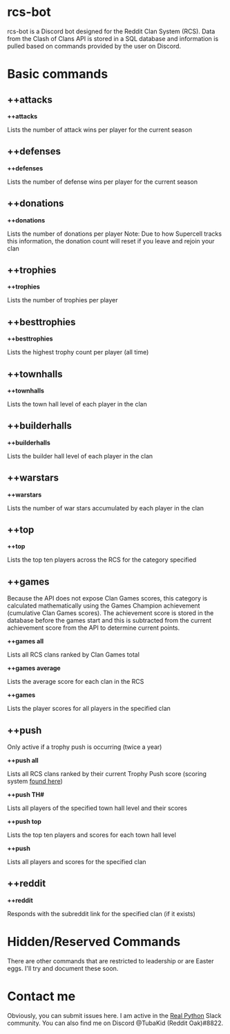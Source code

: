 # rcs-bot

rcs-bot is a Discord bot designed for the Reddit Clan System (RCS).  Data from the Clash of Clans API is stored in a SQL database and information is pulled based on commands provided by the user on Discord.

# Basic commands

## ++attacks
**++attacks <clan name or tag>**

Lists the number of attack wins per player for the current season
  
## ++defenses
**++defenses <clan name or tag>**

Lists the number of defense wins per player for the current season
  
## ++donations
**++donations <clan name or tag>**

Lists the number of donations per player
Note: Due to how Supercell tracks this information, the donation count will reset if you leave and rejoin your clan
  
## ++trophies
**++trophies <clan name or tag>**

Lists the number of trophies per player
  
## ++besttrophies
**++besttrophies <clan name or tag>**

Lists the highest trophy count per player (all time)
  
## ++townhalls
**++townhalls <clan name or tag>**

Lists the town hall level of each player in the clan
  
## ++builderhalls
**++builderhalls <clan name or tag>**

Lists the builder hall level of each player in the clan
  
## ++warstars
**++warstars <clan name or tag>**

Lists the number of war stars accumulated by each player in the clan
  
## ++top
**++top <category>**

Lists the top ten players across the RCS for the category specified
  
## ++games
Because the API does not expose Clan Games scores, this category is calculated mathematically using the Games Champion achievement (cumulative Clan Games scores).  The achievement score is stored in the database before the games start and this is subtracted from the current achievement score from the API to determine current points.

**++games all**

Lists all RCS clans ranked by Clan Games total

**++games average**

Lists the average score for each clan in the RCS

**++games <clan name or tag>**

Lists the player scores for all players in the specified clan

## ++push
Only active if a trophy push is occurring (twice a year)

**++push all**

Lists all RCS clans ranked by their current Trophy Push score (scoring system [found here](https://www.reddit.com/r/RedditClanSystem/comments/8fj1zx/the_super_spring_showdown_trophy_push_2018_may/))

**++push TH#**

Lists all players of the specified town hall level and their scores

**++push top**

Lists the top ten players and scores for each town hall level

**++push <clan name or tag>**

Lists all players and scores for the specified clan
  
## ++reddit
**++reddit <clan name or tag>**

Responds with the subreddit link for the specified clan (if it exists)
  
# Hidden/Reserved Commands
There are other commands that are restricted to leadership or are Easter eggs.  I'll try and document these soon.

# Contact me
Obviously, you can submit issues here. I am active in the [Real Python](https://realpython.com/) Slack community.  You can also find me on Discord @TubaKid (Reddit Oak)#8822.